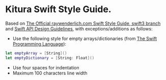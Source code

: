 # Kitura Swift Style Guide.

Based on [The Official raywenderlich.com Swift Style Guide, swift3 branch](https://github.com/raywenderlich/swift-style-guide)
and [Swift API Design Guidelines](https://swift.org/documentation/api-design-guidelines/),
with exceptions/additions as follows:
* Use the following style for empty arrays/dictionaries (from [The Swift Programming Language](https://developer.apple.com/library/ios/documentation/Swift/Conceptual/Swift_Programming_Language/GuidedTour.html#//apple_ref/doc/uid/TP40014097-CH2-ID1)):
```swift
let emptyArray = [String]()
let emptyDictionary = [String: Float]()
```
* Use four spaces for indentation
* Maximum 100 characters line width
